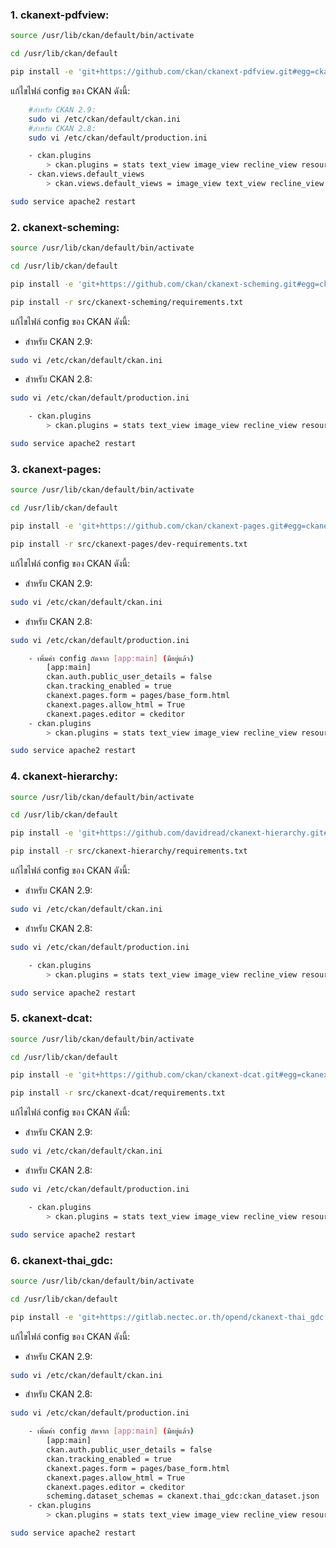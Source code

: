 ### 1. ckanext-pdfview:
```sh
source /usr/lib/ckan/default/bin/activate

cd /usr/lib/ckan/default

pip install -e 'git+https://github.com/ckan/ckanext-pdfview.git#egg=ckanext-pdfview'
```
แก้ไขไฟล์ config ของ CKAN ดังนี้:
```sh
    #สำหรับ CKAN 2.9:
    sudo vi /etc/ckan/default/ckan.ini
    #สำหรับ CKAN 2.8:
    sudo vi /etc/ckan/default/production.ini
```
```sh
    - ckan.plugins
        > ckan.plugins = stats text_view image_view recline_view resource_proxy datastore datapusher webpage_view pdf_view
    - ckan.views.default_views
        > ckan.views.default_views = image_view text_view recline_view webpage_view pdf_view
```
```sh
sudo service apache2 restart
```
### 2. ckanext-scheming:
```sh
source /usr/lib/ckan/default/bin/activate

cd /usr/lib/ckan/default

pip install -e 'git+https://github.com/ckan/ckanext-scheming.git#egg=ckanext-scheming'

pip install -r src/ckanext-scheming/requirements.txt
```
แก้ไขไฟล์ config ของ CKAN ดังนี้:
- สำหรับ CKAN 2.9:
```sh
sudo vi /etc/ckan/default/ckan.ini
```
- สำหรับ CKAN 2.8:
```sh
sudo vi /etc/ckan/default/production.ini
```
```sh
    - ckan.plugins
        > ckan.plugins = stats text_view image_view recline_view resource_proxy datastore datapusher webpage_view pdf_view scheming_datasets
```
```sh
sudo service apache2 restart
```
### 3. ckanext-pages:
```sh
source /usr/lib/ckan/default/bin/activate

cd /usr/lib/ckan/default

pip install -e 'git+https://github.com/ckan/ckanext-pages.git#egg=ckanext-pages'

pip install -r src/ckanext-pages/dev-requirements.txt
```
แก้ไขไฟล์ config ของ CKAN ดังนี้:
- สำหรับ CKAN 2.9:
```sh
sudo vi /etc/ckan/default/ckan.ini
```
- สำหรับ CKAN 2.8:
```sh
sudo vi /etc/ckan/default/production.ini
```
```sh
    - เพิ่มค่า config ถัดจาก [app:main] (มีอยู่แล้ว)
        [app:main]
        ckan.auth.public_user_details = false
        ckan.tracking_enabled = true
        ckanext.pages.form = pages/base_form.html
        ckanext.pages.allow_html = True
        ckanext.pages.editor = ckeditor
    - ckan.plugins
        > ckan.plugins = stats text_view image_view recline_view resource_proxy datastore datapusher webpage_view pdf_view scheming_datasets pages
```
```sh
sudo service apache2 restart
```
### 4. ckanext-hierarchy:
```sh
source /usr/lib/ckan/default/bin/activate

cd /usr/lib/ckan/default

pip install -e 'git+https://github.com/davidread/ckanext-hierarchy.git#egg=ckanext-hierarchy'

pip install -r src/ckanext-hierarchy/requirements.txt
```
แก้ไขไฟล์ config ของ CKAN ดังนี้:
- สำหรับ CKAN 2.9:
```sh
sudo vi /etc/ckan/default/ckan.ini
```
- สำหรับ CKAN 2.8:
```sh
sudo vi /etc/ckan/default/production.ini
```
```sh
    - ckan.plugins
        > ckan.plugins = stats text_view image_view recline_view resource_proxy datastore datapusher webpage_view pdf_view scheming_datasets pages hierarchy_display hierarchy_form
```
```sh
sudo service apache2 restart
```
### 5. ckanext-dcat:
```sh
source /usr/lib/ckan/default/bin/activate

cd /usr/lib/ckan/default

pip install -e 'git+https://github.com/ckan/ckanext-dcat.git#egg=ckanext-dcat'

pip install -r src/ckanext-dcat/requirements.txt
```
แก้ไขไฟล์ config ของ CKAN ดังนี้:
- สำหรับ CKAN 2.9:
```sh
sudo vi /etc/ckan/default/ckan.ini
```
- สำหรับ CKAN 2.8:
```sh
sudo vi /etc/ckan/default/production.ini
```
```sh
    - ckan.plugins
        > ckan.plugins = stats text_view image_view recline_view resource_proxy datastore datapusher webpage_view pdf_view scheming_datasets pages hierarchy_display hierarchy_form dcat dcat_json_interface structured_data
```
```sh
sudo service apache2 restart
```
### 6. ckanext-thai_gdc:
```sh
source /usr/lib/ckan/default/bin/activate

cd /usr/lib/ckan/default

pip install -e 'git+https://gitlab.nectec.or.th/opend/ckanext-thai_gdc.git#egg=ckanext-thai_gdc'
```
แก้ไขไฟล์ config ของ CKAN ดังนี้:
- สำหรับ CKAN 2.9:
```sh
sudo vi /etc/ckan/default/ckan.ini
```
- สำหรับ CKAN 2.8:
```sh
sudo vi /etc/ckan/default/production.ini
```
```sh
    - เพิ่มค่า config ถัดจาก [app:main] (มีอยู่แล้ว)
        [app:main]
        ckan.auth.public_user_details = false
        ckan.tracking_enabled = true
        ckanext.pages.form = pages/base_form.html
        ckanext.pages.allow_html = True
        ckanext.pages.editor = ckeditor
        scheming.dataset_schemas = ckanext.thai_gdc:ckan_dataset.json
    - ckan.plugins
        > ckan.plugins = stats text_view image_view recline_view resource_proxy datastore datapusher webpage_view pdf_view scheming_datasets pages hierarchy_display hierarchy_form dcat dcat_json_interface structured_data thai_gdc
```
```sh
sudo service apache2 restart
```
